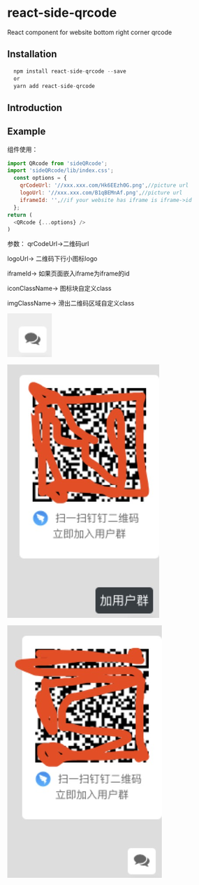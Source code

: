 
# react-side-qrcode
React component for website bottom right corner qrcode

## Installation
```js
  npm install react-side-qrcode --save
  or
  yarn add react-side-qrcode
```

## Introduction

## Example 
组件使用：
```js
import QRcode from 'sideQRcode';
import 'sideQRcode/lib/index.css';
  const options = {
    qrCodeUrl: '//xxx.xxx.com/Hk6EEzh0G.png',//picture url
    logoUrl: '//xxx.xxx.com/B1qBEMnAf.png',//picture url
    iframeId: '',//if your website has iframe is iframe->id
  };
return (
  <QRcode {...options} />
)
```
参数：
  qrCodeUrl->二维码url    

  logoUrl-> 二维码下行小图标logo    

  iframeId-> 如果页面嵌入iframe为iframe的id    

  iconClassName-> 图标块自定义class    

  imgClassName-> 滑出二维码区域自定义class

![image1](./example/1.png)    

![image2](./example/2.png)    

![image2](./example/3.png)    
